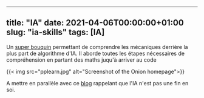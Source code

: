 
---
title: "IA"
date: 2021-04-06T00:00:00+01:00
slug: "ia-skills"
tags: [IA]
--- 

Un [super
bouquin](https://pragprog.com/titles/pplearn/programming-machine-learning/) permettant de comprendre les mécaniques derrière la plus part
de algorithme d'IA. Il aborde toutes les étapes nécessaires de compréhension en
partant des maths juqu'à arriver au code

{{< img src="pplearn.jpg" alt="Screenshot of the Onion homepage">}}

A mettre en parallèle avec ce [blog](https://medium.com/inside-inovo/your-ai-skills-are-worth-less-than-you-think-e4b5640adb4f)
 rappelant que l'IA n'est pas une fin en soi.

